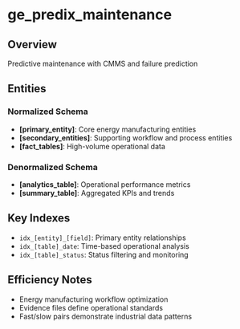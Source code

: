 # ge_predix_maintenance

## Overview
Predictive maintenance with CMMS and failure prediction

## Entities

### Normalized Schema
- **[primary_entity]**: Core energy manufacturing entities
- **[secondary_entities]**: Supporting workflow and process entities
- **[fact_tables]**: High-volume operational data

### Denormalized Schema
- **[analytics_table]**: Operational performance metrics
- **[summary_table]**: Aggregated KPIs and trends

## Key Indexes
- `idx_[entity]_[field]`: Primary entity relationships
- `idx_[table]_date`: Time-based operational analysis
- `idx_[table]_status`: Status filtering and monitoring

## Efficiency Notes
- Energy manufacturing workflow optimization
- Evidence files define operational standards
- Fast/slow pairs demonstrate industrial data patterns